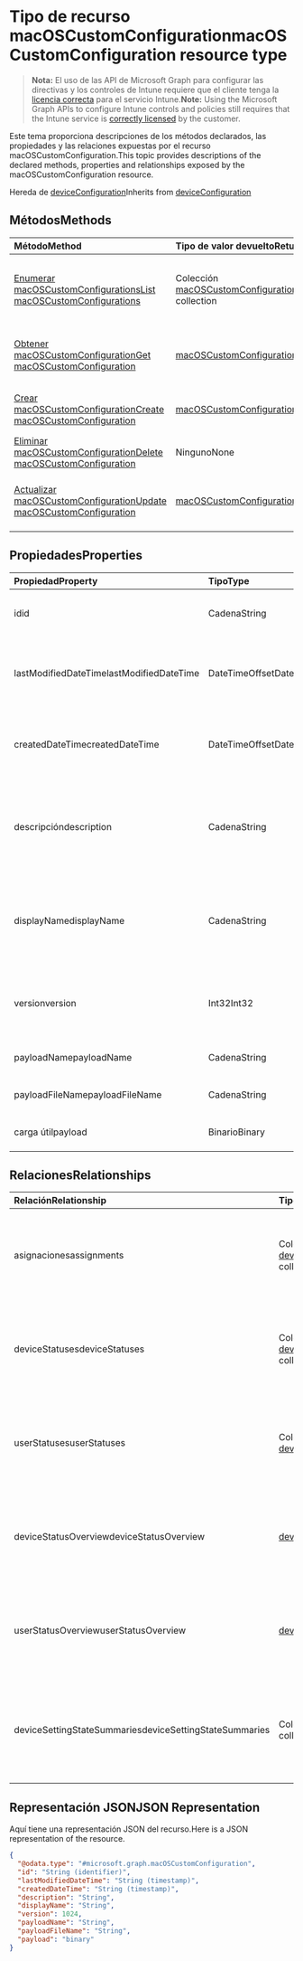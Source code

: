 # <a name="macoscustomconfiguration-resource-type"></a><span data-ttu-id="7bd9a-101">Tipo de recurso macOSCustomConfiguration</span><span class="sxs-lookup"><span data-stu-id="7bd9a-101">macOSCustomConfiguration resource type</span></span>

> <span data-ttu-id="7bd9a-102">**Nota:** El uso de las API de Microsoft Graph para configurar las directivas y los controles de Intune requiere que el cliente tenga la [licencia correcta](https://go.microsoft.com/fwlink/?linkid=839381) para el servicio Intune.</span><span class="sxs-lookup"><span data-stu-id="7bd9a-102">**Note:** Using the Microsoft Graph APIs to configure Intune controls and policies still requires that the Intune service is [correctly licensed](https://go.microsoft.com/fwlink/?linkid=839381) by the customer.</span></span>

<span data-ttu-id="7bd9a-103">Este tema proporciona descripciones de los métodos declarados, las propiedades y las relaciones expuestas por el recurso macOSCustomConfiguration.</span><span class="sxs-lookup"><span data-stu-id="7bd9a-103">This topic provides descriptions of the declared methods, properties and relationships exposed by the macOSCustomConfiguration resource.</span></span>

<span data-ttu-id="7bd9a-104">Hereda de [deviceConfiguration](../resources/intune_deviceconfig_deviceconfiguration.md)</span><span class="sxs-lookup"><span data-stu-id="7bd9a-104">Inherits from [deviceConfiguration](../resources/intune_deviceconfig_deviceconfiguration.md)</span></span>

## <a name="methods"></a><span data-ttu-id="7bd9a-105">Métodos</span><span class="sxs-lookup"><span data-stu-id="7bd9a-105">Methods</span></span>
|<span data-ttu-id="7bd9a-106">Método</span><span class="sxs-lookup"><span data-stu-id="7bd9a-106">Method</span></span>|<span data-ttu-id="7bd9a-107">Tipo de valor devuelto</span><span class="sxs-lookup"><span data-stu-id="7bd9a-107">Return Type</span></span>|<span data-ttu-id="7bd9a-108">Descripción</span><span class="sxs-lookup"><span data-stu-id="7bd9a-108">Description</span></span>|
|:---|:---|:---|
|[<span data-ttu-id="7bd9a-109">Enumerar macOSCustomConfigurations</span><span class="sxs-lookup"><span data-stu-id="7bd9a-109">List macOSCustomConfigurations</span></span>](../api/intune_deviceconfig_macoscustomconfiguration_list.md)|<span data-ttu-id="7bd9a-110">Colección [macOSCustomConfiguration](../resources/intune_deviceconfig_macoscustomconfiguration.md)</span><span class="sxs-lookup"><span data-stu-id="7bd9a-110">[macOSCustomConfiguration](../resources/intune_deviceconfig_macoscustomconfiguration.md) collection</span></span>|<span data-ttu-id="7bd9a-111">Enumere las propiedades y las relaciones de los objetos [macOSCustomConfiguration](../resources/intune_deviceconfig_macoscustomconfiguration.md).</span><span class="sxs-lookup"><span data-stu-id="7bd9a-111">List properties and relationships of the [macOSCustomConfiguration](../resources/intune_deviceconfig_macoscustomconfiguration.md) objects.</span></span>|
|[<span data-ttu-id="7bd9a-112">Obtener macOSCustomConfiguration</span><span class="sxs-lookup"><span data-stu-id="7bd9a-112">Get macOSCustomConfiguration</span></span>](../api/intune_deviceconfig_macoscustomconfiguration_get.md)|[<span data-ttu-id="7bd9a-113">macOSCustomConfiguration</span><span class="sxs-lookup"><span data-stu-id="7bd9a-113">macOSCustomConfiguration</span></span>](../resources/intune_deviceconfig_macoscustomconfiguration.md)|<span data-ttu-id="7bd9a-114">Lea las propiedades y las relaciones del objeto [macOSCustomConfiguration](../resources/intune_deviceconfig_macoscustomconfiguration.md).</span><span class="sxs-lookup"><span data-stu-id="7bd9a-114">Read properties and relationships of the [macOSCustomConfiguration](../resources/intune_deviceconfig_macoscustomconfiguration.md) object.</span></span>|
|[<span data-ttu-id="7bd9a-115">Crear macOSCustomConfiguration</span><span class="sxs-lookup"><span data-stu-id="7bd9a-115">Create macOSCustomConfiguration</span></span>](../api/intune_deviceconfig_macoscustomconfiguration_create.md)|[<span data-ttu-id="7bd9a-116">macOSCustomConfiguration</span><span class="sxs-lookup"><span data-stu-id="7bd9a-116">macOSCustomConfiguration</span></span>](../resources/intune_deviceconfig_macoscustomconfiguration.md)|<span data-ttu-id="7bd9a-117">Cree un objeto [macOSCustomConfiguration](../resources/intune_deviceconfig_macoscustomconfiguration.md).</span><span class="sxs-lookup"><span data-stu-id="7bd9a-117">Create a new [macOSCustomConfiguration](../resources/intune_deviceconfig_macoscustomconfiguration.md) object.</span></span>|
|[<span data-ttu-id="7bd9a-118">Eliminar macOSCustomConfiguration</span><span class="sxs-lookup"><span data-stu-id="7bd9a-118">Delete macOSCustomConfiguration</span></span>](../api/intune_deviceconfig_macoscustomconfiguration_delete.md)|<span data-ttu-id="7bd9a-119">Ninguno</span><span class="sxs-lookup"><span data-stu-id="7bd9a-119">None</span></span>|<span data-ttu-id="7bd9a-120">Elimina un [macOSCustomConfiguration](../resources/intune_deviceconfig_macoscustomconfiguration.md).</span><span class="sxs-lookup"><span data-stu-id="7bd9a-120">Deletes a [macOSCustomConfiguration](../resources/intune_deviceconfig_macoscustomconfiguration.md).</span></span>|
|[<span data-ttu-id="7bd9a-121">Actualizar macOSCustomConfiguration</span><span class="sxs-lookup"><span data-stu-id="7bd9a-121">Update macOSCustomConfiguration</span></span>](../api/intune_deviceconfig_macoscustomconfiguration_update.md)|[<span data-ttu-id="7bd9a-122">macOSCustomConfiguration</span><span class="sxs-lookup"><span data-stu-id="7bd9a-122">macOSCustomConfiguration</span></span>](../resources/intune_deviceconfig_macoscustomconfiguration.md)|<span data-ttu-id="7bd9a-123">Actualice las propiedades de un objeto [macOSCustomConfiguration](../resources/intune_deviceconfig_macoscustomconfiguration.md).</span><span class="sxs-lookup"><span data-stu-id="7bd9a-123">Update the properties of a [macOSCustomConfiguration](../resources/intune_deviceconfig_macoscustomconfiguration.md) object.</span></span>|

## <a name="properties"></a><span data-ttu-id="7bd9a-124">Propiedades</span><span class="sxs-lookup"><span data-stu-id="7bd9a-124">Properties</span></span>
|<span data-ttu-id="7bd9a-125">Propiedad</span><span class="sxs-lookup"><span data-stu-id="7bd9a-125">Property</span></span>|<span data-ttu-id="7bd9a-126">Tipo</span><span class="sxs-lookup"><span data-stu-id="7bd9a-126">Type</span></span>|<span data-ttu-id="7bd9a-127">Descripción</span><span class="sxs-lookup"><span data-stu-id="7bd9a-127">Description</span></span>|
|:---|:---|:---|
|<span data-ttu-id="7bd9a-128">id</span><span class="sxs-lookup"><span data-stu-id="7bd9a-128">id</span></span>|<span data-ttu-id="7bd9a-129">Cadena</span><span class="sxs-lookup"><span data-stu-id="7bd9a-129">String</span></span>|<span data-ttu-id="7bd9a-130">Clave de la entidad.</span><span class="sxs-lookup"><span data-stu-id="7bd9a-130">Key of the entity.</span></span> <span data-ttu-id="7bd9a-131">Heredado de [deviceConfiguration](../resources/intune_deviceconfig_deviceconfiguration.md)</span><span class="sxs-lookup"><span data-stu-id="7bd9a-131">Inherited from [deviceConfiguration](../resources/intune_deviceconfig_deviceconfiguration.md)</span></span>|
|<span data-ttu-id="7bd9a-132">lastModifiedDateTime</span><span class="sxs-lookup"><span data-stu-id="7bd9a-132">lastModifiedDateTime</span></span>|<span data-ttu-id="7bd9a-133">DateTimeOffset</span><span class="sxs-lookup"><span data-stu-id="7bd9a-133">DateTimeOffset</span></span>|<span data-ttu-id="7bd9a-134">Fecha y hora en la que se modificó el objeto por última vez.</span><span class="sxs-lookup"><span data-stu-id="7bd9a-134">DateTime the object was last modified.</span></span> <span data-ttu-id="7bd9a-135">Heredado de [deviceConfiguration](../resources/intune_deviceconfig_deviceconfiguration.md)</span><span class="sxs-lookup"><span data-stu-id="7bd9a-135">Inherited from [deviceConfiguration](../resources/intune_deviceconfig_deviceconfiguration.md)</span></span>|
|<span data-ttu-id="7bd9a-136">createdDateTime</span><span class="sxs-lookup"><span data-stu-id="7bd9a-136">createdDateTime</span></span>|<span data-ttu-id="7bd9a-137">DateTimeOffset</span><span class="sxs-lookup"><span data-stu-id="7bd9a-137">DateTimeOffset</span></span>|<span data-ttu-id="7bd9a-138">Fecha y hora en la que se creó el objeto.</span><span class="sxs-lookup"><span data-stu-id="7bd9a-138">DateTime the object was created.</span></span> <span data-ttu-id="7bd9a-139">Heredado de [deviceConfiguration](../resources/intune_deviceconfig_deviceconfiguration.md)</span><span class="sxs-lookup"><span data-stu-id="7bd9a-139">Inherited from [deviceConfiguration](../resources/intune_deviceconfig_deviceconfiguration.md)</span></span>|
|<span data-ttu-id="7bd9a-140">descripción</span><span class="sxs-lookup"><span data-stu-id="7bd9a-140">description</span></span>|<span data-ttu-id="7bd9a-141">Cadena</span><span class="sxs-lookup"><span data-stu-id="7bd9a-141">String</span></span>|<span data-ttu-id="7bd9a-142">Descripción proporcionada por el administrador de la configuración del dispositivo.</span><span class="sxs-lookup"><span data-stu-id="7bd9a-142">Admin provided description of the Device Configuration.</span></span> <span data-ttu-id="7bd9a-143">Heredado de [deviceConfiguration](../resources/intune_deviceconfig_deviceconfiguration.md)</span><span class="sxs-lookup"><span data-stu-id="7bd9a-143">Inherited from [deviceConfiguration](../resources/intune_deviceconfig_deviceconfiguration.md)</span></span>|
|<span data-ttu-id="7bd9a-144">displayName</span><span class="sxs-lookup"><span data-stu-id="7bd9a-144">displayName</span></span>|<span data-ttu-id="7bd9a-145">Cadena</span><span class="sxs-lookup"><span data-stu-id="7bd9a-145">String</span></span>|<span data-ttu-id="7bd9a-146">Nombre proporcionado por el administrador de la configuración del dispositivo.</span><span class="sxs-lookup"><span data-stu-id="7bd9a-146">Admin provided name of the device configuration.</span></span> <span data-ttu-id="7bd9a-147">Heredado de [deviceConfiguration](../resources/intune_deviceconfig_deviceconfiguration.md)</span><span class="sxs-lookup"><span data-stu-id="7bd9a-147">Inherited from [deviceConfiguration](../resources/intune_deviceconfig_deviceconfiguration.md)</span></span>|
|<span data-ttu-id="7bd9a-148">version</span><span class="sxs-lookup"><span data-stu-id="7bd9a-148">version</span></span>|<span data-ttu-id="7bd9a-149">Int32</span><span class="sxs-lookup"><span data-stu-id="7bd9a-149">Int32</span></span>|<span data-ttu-id="7bd9a-150">Versión de la configuración del dispositivo.</span><span class="sxs-lookup"><span data-stu-id="7bd9a-150">Version of the device configuration.</span></span> <span data-ttu-id="7bd9a-151">Heredado de [deviceConfiguration](../resources/intune_deviceconfig_deviceconfiguration.md)</span><span class="sxs-lookup"><span data-stu-id="7bd9a-151">Inherited from [deviceConfiguration](../resources/intune_deviceconfig_deviceconfiguration.md)</span></span>|
|<span data-ttu-id="7bd9a-152">payloadName</span><span class="sxs-lookup"><span data-stu-id="7bd9a-152">payloadName</span></span>|<span data-ttu-id="7bd9a-153">Cadena</span><span class="sxs-lookup"><span data-stu-id="7bd9a-153">String</span></span>|<span data-ttu-id="7bd9a-154">Nombre que se muestra al usuario.</span><span class="sxs-lookup"><span data-stu-id="7bd9a-154">Name that is displayed to the user.</span></span>|
|<span data-ttu-id="7bd9a-155">payloadFileName</span><span class="sxs-lookup"><span data-stu-id="7bd9a-155">payloadFileName</span></span>|<span data-ttu-id="7bd9a-156">Cadena</span><span class="sxs-lookup"><span data-stu-id="7bd9a-156">String</span></span>|<span data-ttu-id="7bd9a-157">Nombre de archivo de carga útil (\*.mobileconfig</span><span class="sxs-lookup"><span data-stu-id="7bd9a-157">Payload file name (\*.mobileconfig</span></span> | <span data-ttu-id="7bd9a-158">\*.xml).</span><span class="sxs-lookup"><span data-stu-id="7bd9a-158">\*.xml).</span></span>|
|<span data-ttu-id="7bd9a-159">carga útil</span><span class="sxs-lookup"><span data-stu-id="7bd9a-159">payload</span></span>|<span data-ttu-id="7bd9a-160">Binario</span><span class="sxs-lookup"><span data-stu-id="7bd9a-160">Binary</span></span>|<span data-ttu-id="7bd9a-161">Carga útil.</span><span class="sxs-lookup"><span data-stu-id="7bd9a-161">Payload.</span></span> <span data-ttu-id="7bd9a-162">(Matriz de bytes codificada UTF8)</span><span class="sxs-lookup"><span data-stu-id="7bd9a-162">(UTF8 encoded byte array)</span></span>|

## <a name="relationships"></a><span data-ttu-id="7bd9a-163">Relaciones</span><span class="sxs-lookup"><span data-stu-id="7bd9a-163">Relationships</span></span>
|<span data-ttu-id="7bd9a-164">Relación</span><span class="sxs-lookup"><span data-stu-id="7bd9a-164">Relationship</span></span>|<span data-ttu-id="7bd9a-165">Tipo</span><span class="sxs-lookup"><span data-stu-id="7bd9a-165">Type</span></span>|<span data-ttu-id="7bd9a-166">Descripción</span><span class="sxs-lookup"><span data-stu-id="7bd9a-166">Description</span></span>|
|:---|:---|:---|
|<span data-ttu-id="7bd9a-167">asignaciones</span><span class="sxs-lookup"><span data-stu-id="7bd9a-167">assignments</span></span>|<span data-ttu-id="7bd9a-168">Colección [deviceConfigurationAssignment](../resources/intune_deviceconfig_deviceconfigurationassignment.md)</span><span class="sxs-lookup"><span data-stu-id="7bd9a-168">[deviceConfigurationAssignment](../resources/intune_deviceconfig_deviceconfigurationassignment.md) collection</span></span>|<span data-ttu-id="7bd9a-169">La lista de tareas para el perfil de configuración del dispositivo.</span><span class="sxs-lookup"><span data-stu-id="7bd9a-169">The list of assignments for the device configuration profile.</span></span> <span data-ttu-id="7bd9a-170">Heredado de [deviceConfiguration](../resources/intune_deviceconfig_deviceconfiguration.md)</span><span class="sxs-lookup"><span data-stu-id="7bd9a-170">Inherited from [deviceConfiguration](../resources/intune_deviceconfig_deviceconfiguration.md)</span></span>|
|<span data-ttu-id="7bd9a-171">deviceStatuses</span><span class="sxs-lookup"><span data-stu-id="7bd9a-171">deviceStatuses</span></span>|<span data-ttu-id="7bd9a-172">Colección [deviceConfigurationDeviceStatus](../resources/intune_deviceconfig_deviceconfigurationdevicestatus.md)</span><span class="sxs-lookup"><span data-stu-id="7bd9a-172">[deviceConfigurationDeviceStatus](../resources/intune_deviceconfig_deviceconfigurationdevicestatus.md) collection</span></span>|<span data-ttu-id="7bd9a-173">Estado de instalación de configuración del dispositivo por dispositivo.</span><span class="sxs-lookup"><span data-stu-id="7bd9a-173">Device configuration installation status by device.</span></span> <span data-ttu-id="7bd9a-174">Heredado de [deviceConfiguration](../resources/intune_deviceconfig_deviceconfiguration.md)</span><span class="sxs-lookup"><span data-stu-id="7bd9a-174">Inherited from [deviceConfiguration](../resources/intune_deviceconfig_deviceconfiguration.md)</span></span>|
|<span data-ttu-id="7bd9a-175">userStatuses</span><span class="sxs-lookup"><span data-stu-id="7bd9a-175">userStatuses</span></span>|<span data-ttu-id="7bd9a-176">Colección [deviceConfigurationUserStatus](../resources/intune_deviceconfig_deviceconfigurationuserstatus.md)</span><span class="sxs-lookup"><span data-stu-id="7bd9a-176">[deviceConfigurationUserStatus](../resources/intune_deviceconfig_deviceconfigurationuserstatus.md) collection</span></span>|<span data-ttu-id="7bd9a-177">Estado de instalación de la configuración del dispositivo por usuario.</span><span class="sxs-lookup"><span data-stu-id="7bd9a-177">Device configuration installation status by device.</span></span> <span data-ttu-id="7bd9a-178">Heredado de [deviceConfiguration](../resources/intune_deviceconfig_deviceconfiguration.md)</span><span class="sxs-lookup"><span data-stu-id="7bd9a-178">Inherited from [deviceConfiguration](../resources/intune_deviceconfig_deviceconfiguration.md)</span></span>|
|<span data-ttu-id="7bd9a-179">deviceStatusOverview</span><span class="sxs-lookup"><span data-stu-id="7bd9a-179">deviceStatusOverview</span></span>|[<span data-ttu-id="7bd9a-180">deviceConfigurationDeviceOverview</span><span class="sxs-lookup"><span data-stu-id="7bd9a-180">deviceConfigurationDeviceOverview</span></span>](../resources/intune_deviceconfig_deviceconfigurationdeviceoverview.md)|<span data-ttu-id="7bd9a-181">Información general sobre el estado de dispositivos de la configuración de dispositivo. Heredado de [deviceConfiguration](../resources/intune_deviceconfig_deviceconfiguration.md)</span><span class="sxs-lookup"><span data-stu-id="7bd9a-181">Device Configuration devices status overview Inherited from [deviceConfiguration](../resources/intune_deviceconfig_deviceconfiguration.md)</span></span>|
|<span data-ttu-id="7bd9a-182">userStatusOverview</span><span class="sxs-lookup"><span data-stu-id="7bd9a-182">userStatusOverview</span></span>|[<span data-ttu-id="7bd9a-183">deviceConfigurationUserOverview</span><span class="sxs-lookup"><span data-stu-id="7bd9a-183">deviceConfigurationUserOverview</span></span>](../resources/intune_deviceconfig_deviceconfigurationuseroverview.md)|<span data-ttu-id="7bd9a-184">Información general sobre el estado de usuarios de la configuración de dispositivo. Heredado de [deviceConfiguration](../resources/intune_deviceconfig_deviceconfiguration.md)</span><span class="sxs-lookup"><span data-stu-id="7bd9a-184">Device Configuration users status overview Inherited from [deviceConfiguration](../resources/intune_deviceconfig_deviceconfiguration.md)</span></span>|
|<span data-ttu-id="7bd9a-185">deviceSettingStateSummaries</span><span class="sxs-lookup"><span data-stu-id="7bd9a-185">deviceSettingStateSummaries</span></span>|<span data-ttu-id="7bd9a-186">Colección [settingStateDeviceSummary](../resources/intune_deviceconfig_settingstatedevicesummary.md)</span><span class="sxs-lookup"><span data-stu-id="7bd9a-186">[settingStateDeviceSummary](../resources/intune_deviceconfig_settingstatedevicesummary.md) collection</span></span>|<span data-ttu-id="7bd9a-187">Resumen de dispositivo sobre el estado de configuración de la configuración de dispositivo. Heredado de [deviceConfiguration](../resources/intune_deviceconfig_deviceconfiguration.md)</span><span class="sxs-lookup"><span data-stu-id="7bd9a-187">Device Configuration Setting State Device Summary Inherited from [deviceConfiguration](../resources/intune_deviceconfig_deviceconfiguration.md)</span></span>|

## <a name="json-representation"></a><span data-ttu-id="7bd9a-188">Representación JSON</span><span class="sxs-lookup"><span data-stu-id="7bd9a-188">JSON Representation</span></span>
<span data-ttu-id="7bd9a-189">Aquí tiene una representación JSON del recurso.</span><span class="sxs-lookup"><span data-stu-id="7bd9a-189">Here is a JSON representation of the resource.</span></span>
<!--{
  "blockType": "resource",
  "baseType": "microsoft.graph.deviceConfiguration",
  "keyProperty": "id",
  "@odata.type": "microsoft.graph.macOSCustomConfiguration"
}-->
``` json
{
  "@odata.type": "#microsoft.graph.macOSCustomConfiguration",
  "id": "String (identifier)",
  "lastModifiedDateTime": "String (timestamp)",
  "createdDateTime": "String (timestamp)",
  "description": "String",
  "displayName": "String",
  "version": 1024,
  "payloadName": "String",
  "payloadFileName": "String",
  "payload": "binary"
}
```








